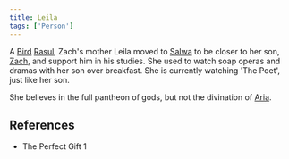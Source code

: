 ```yaml
---
title: Leila
tags: ['Person']
---
```

A [Bird](/_wiki/bird.md) [Rasul](/_wiki/rasul.md), Zach's mother Leila moved to [Salwa](/_wiki/salwa.md) to be closer to her son, [Zach](/_wiki/zach.md), and support him in his studies. She used to watch soap operas and dramas with her son over breakfast. She is currently watching 'The Poet', just like her son.

She believes in the full pantheon of gods, but not the divination of [Aria](/_wiki/aria.md).

## References
- The Perfect Gift 1
